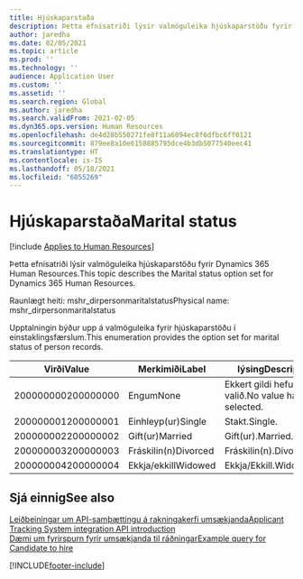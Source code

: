 ```yaml
---
title: Hjúskaparstaða
description: Þetta efnisatriði lýsir valmöguleika hjúskaparstöðu fyrir Dynamics 365 Human Resources.
author: jaredha
ms.date: 02/05/2021
ms.topic: article
ms.prod: ''
ms.technology: ''
audience: Application User
ms.custom: ''
ms.assetid: ''
ms.search.region: Global
ms.author: jaredha
ms.search.validFrom: 2021-02-05
ms.dyn365.ops.version: Human Resources
ms.openlocfilehash: de4d28b550271fe8f11a6094ec8f6dfbc6ff0121
ms.sourcegitcommit: 879ee8a10e6158885795dce4b3db5077540eec41
ms.translationtype: HT
ms.contentlocale: is-IS
ms.lasthandoff: 05/18/2021
ms.locfileid: "6055269"
---
```

# <a name="marital-status"></a><span data-ttu-id="54c11-103">Hjúskaparstaða</span><span class="sxs-lookup"><span data-stu-id="54c11-103">Marital status</span></span>

[!include [Applies to Human Resources](../includes/applies-to-hr.md)]

<span data-ttu-id="54c11-104">Þetta efnisatriði lýsir valmöguleika hjúskaparstöðu fyrir Dynamics 365 Human Resources.</span><span class="sxs-lookup"><span data-stu-id="54c11-104">This topic describes the Marital status option set for Dynamics 365 Human Resources.</span></span>

<span data-ttu-id="54c11-105">Raunlægt heiti: mshr_dirpersonmaritalstatus</span><span class="sxs-lookup"><span data-stu-id="54c11-105">Physical name: mshr_dirpersonmaritalstatus</span></span>

<span data-ttu-id="54c11-106">Upptalningin býður upp á valmöguleika fyrir hjúskaparstöðu í einstaklingsfærslum.</span><span class="sxs-lookup"><span data-stu-id="54c11-106">This enumeration provides the option set for marital status of person records.</span></span>

| <span data-ttu-id="54c11-107">Virði</span><span class="sxs-lookup"><span data-stu-id="54c11-107">Value</span></span> | <span data-ttu-id="54c11-108">Merkimiði</span><span class="sxs-lookup"><span data-stu-id="54c11-108">Label</span></span> | <span data-ttu-id="54c11-109">lýsing</span><span class="sxs-lookup"><span data-stu-id="54c11-109">Description</span></span> |
| --- | --- | --- |
| <span data-ttu-id="54c11-110">200000000</span><span class="sxs-lookup"><span data-stu-id="54c11-110">200000000</span></span> | <span data-ttu-id="54c11-111">Engum</span><span class="sxs-lookup"><span data-stu-id="54c11-111">None</span></span> | <span data-ttu-id="54c11-112">Ekkert gildi hefur verið valið.</span><span class="sxs-lookup"><span data-stu-id="54c11-112">No value has been selected.</span></span>
| <span data-ttu-id="54c11-113">200000001</span><span class="sxs-lookup"><span data-stu-id="54c11-113">200000001</span></span> | <span data-ttu-id="54c11-114">Einhleyp(ur)</span><span class="sxs-lookup"><span data-stu-id="54c11-114">Single</span></span> | <span data-ttu-id="54c11-115">Stakt.</span><span class="sxs-lookup"><span data-stu-id="54c11-115">Single.</span></span> |
| <span data-ttu-id="54c11-116">200000002</span><span class="sxs-lookup"><span data-stu-id="54c11-116">200000002</span></span> | <span data-ttu-id="54c11-117">Gift(ur)</span><span class="sxs-lookup"><span data-stu-id="54c11-117">Married</span></span> | <span data-ttu-id="54c11-118">Gift(ur).</span><span class="sxs-lookup"><span data-stu-id="54c11-118">Married.</span></span> |
| <span data-ttu-id="54c11-119">200000003</span><span class="sxs-lookup"><span data-stu-id="54c11-119">200000003</span></span> | <span data-ttu-id="54c11-120">Fráskilin(n)</span><span class="sxs-lookup"><span data-stu-id="54c11-120">Divorced</span></span> | <span data-ttu-id="54c11-121">Fráskilin(n).</span><span class="sxs-lookup"><span data-stu-id="54c11-121">Divorced.</span></span> |
| <span data-ttu-id="54c11-122">200000004</span><span class="sxs-lookup"><span data-stu-id="54c11-122">200000004</span></span> | <span data-ttu-id="54c11-123">Ekkja/ekkill</span><span class="sxs-lookup"><span data-stu-id="54c11-123">Widowed</span></span> | <span data-ttu-id="54c11-124">Ekkja/Ekkill.</span><span class="sxs-lookup"><span data-stu-id="54c11-124">Widowhood.</span></span> |

## <a name="see-also"></a><span data-ttu-id="54c11-125">Sjá einnig</span><span class="sxs-lookup"><span data-stu-id="54c11-125">See also</span></span>

[<span data-ttu-id="54c11-126">Leiðbeiningar um API-samþættingu á rakningakerfi umsækjanda</span><span class="sxs-lookup"><span data-stu-id="54c11-126">Applicant Tracking System integration API introduction</span></span>](hr-admin-integration-ats-api-introduction.md)<br>
[<span data-ttu-id="54c11-127">Dæmi um fyrirspurn fyrir umsækjanda til ráðningar</span><span class="sxs-lookup"><span data-stu-id="54c11-127">Example query for Candidate to hire</span></span>](hr-admin-integration-ats-api-candidate-to-hire-example-query.md)


[!INCLUDE[footer-include](../includes/footer-banner.md)]